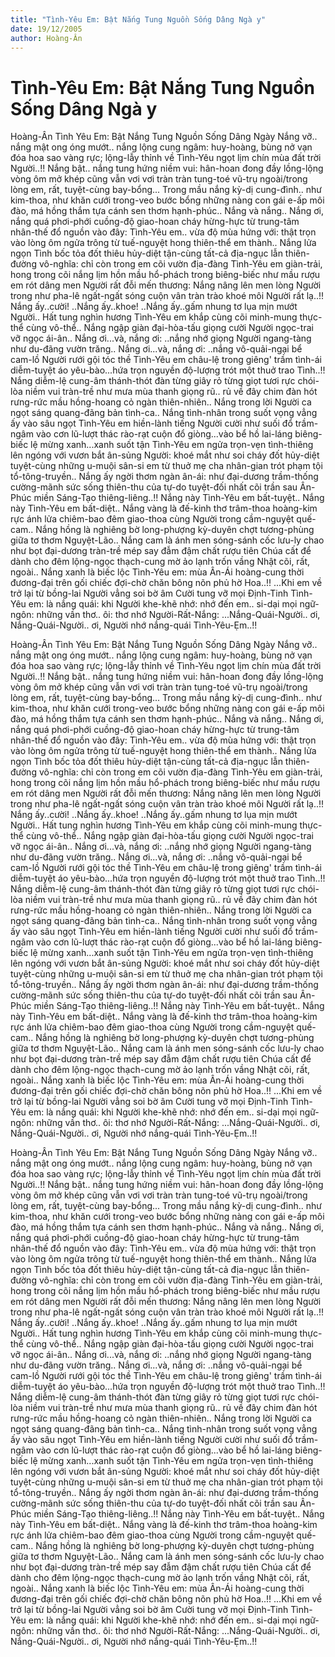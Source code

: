 ```yaml
---
title: "Tình-Yêu Em: Bật Nắng Tung Nguồn Sống Dâng Ngà y"
date: 19/12/2005
author: Hoàng-Ân
---
```


# Tình-Yêu Em: Bật Nắng Tung Nguồn Sống Dâng Ngà y

Hoàng-Ân
Tình Yêu Em: Bật Nắng Tung Nguồn Sống Dâng Ngày
       Nắng vỡ.. nắng mật o­ng óng mướt.. nắng lộng cung ngâm: huy-hoàng, bùng nở vạn đóa hoa sao vàng rực; lộng-lẫy thỉnh về Tình-Yêu ngọt lịm chín mùa đất trời Người..!!  Nắng bật.. nắng tung hứng niềm vui: hân-hoan đong đầy lồng-lộng vòng ôm mở khép cũng vẫn vơi vơi tràn tràn tung-toé vũ-trụ ngoài/trong lòng em, rất, tuyệt-cùng bay-bổng...  Trong mầu nắng kỳ-dị cung-đình.. như kim-thoa, như khăn cưới trong-veo bước bổng những nàng con gái e-ấp môi đào, má hồng thắm tựa cánh sen thơm hạnh-phúc..  Nắng và nắng.. Nắng ơi, nắng quá phơi-phới cuồng-độ giao-hoan cháy hừng-hực từ trung-tâm nhân-thế đổ nguồn vào đây: Tình-Yêu em.. vừa độ mùa hứng với: thật trọn vào lòng ôm ngửa trông từ tuế-nguyệt hong thiên-thể em thành.. Nắng lửa ngọn Tình bốc tỏa đốt thiêu hủy-diệt tận-cùng tất-cả địa-ngục lẫn thiên-đường vô-nghĩa: chỉ còn trong em cõi vườn địa-đàng Tình-Yêu em giàn-trải, hong trong cõi nắng lịm hồn mầu hổ-phách trong biêng-biếc như mầu rượu em rót dâng men Người rất đỗi mến thương:  Nắng nâng lên men lòng Người trong như pha-lê ngất-ngất sóng cuộn vân tràn trào khoé môi Người rất lạ..!!
      Nắng ấy..cười! ..Nắng ấy..khoe! ..Nắng ấy..gấm nhung tơ lụa mịn mướt Người.. Hất tung nghìn hương Tình-Yêu em khắp cùng cõi minh-mung thực-thể cùng vô-thể.. Nắng ngập giàn đại-hòa-tấu giọng cười Người ngọc-trai vỡ ngọc ái-ân.. Nắng ơi...và, nắng ơi: ..nắng nhớ giọng Người ngang-tàng như du-đãng vườn trăng.. Nắng ơi...và, nắng ơi: ..nắng vô-quải-ngại bể cam-lồ Người rưới gội tóc thề Tình-Yêu em châu-lệ trong giêng' trầm tình-ái diễm-tuyệt áo yêu-bào...hứa trọn nguyền độ-lượng trót một thuở trao Tình..!!
       Nắng diễm-lệ cung-âm thánh-thót đàn từng giây rỏ từng giọt tươi rực chói-lòa niềm vui tràn-trề như mưa mùa thanh giọng rũ.. rủ về đây chim đàn hót rưng-rức mầu hồng-hoang cỏ ngàn thiên-nhiên.. Nắng trong lời Người ca ngọt sáng quang-đãng bản tình-ca.. Nắng tình-nhân trong suốt vọng vẳng ấy vào sâu ngọt Tình-Yêu em hiền-lành tiếng Người cười như suối đổ trầm-ngâm vào cơn lũ-lượt thác rào-rạt cuộn đổ giòng...vào bể hồ lai-láng biêng-biếc lệ mừng xanh...xanh suốt tận Tình-Yêu em ngửa trọn-vẹn tình-thiêng lên ngóng với vươn bắt ân-sủng Người: khoé mắt như soi cháy đốt hủy-diệt tuyệt-cùng những u-muội sân-si em từ thuở mẹ cha nhân-gian trót phạm tội tổ-tông-truyền.. Nắng ấy ngời thơm ngàn ân-ái: như đại-dương trầm-thống cường-mãnh sức sống thiên-thu của tự-do tuyệt-đối nhất cõi trần sau Ân-Phúc miền Sáng-Tạo thiêng-liêng..!!
       Nắng này Tình-Yêu em bất-tuyệt.. Nắng này Tình-Yêu em bất-diệt.. Nắng vàng là đế-kinh thơ trâm-thoa hoàng-kim rực ánh lửa chiêm-bao đêm giao-thoa cùng Người trong cầm-nguyệt quế-cam.. Nắng hồng là nghiêng bờ long-phượng kỳ-duyên chợt tương-phùng giữa tơ thơm Nguyệt-Lão.. Nắng cam là ánh men sóng-sánh cốc lưu-ly chao như bọt đại-dương tràn-trề mép say đẫm đậm chất rượu tiên Chúa cất để dành cho đêm lộng-ngọc thạch-cung mờ ảo lạnh trốn vầng Nhật cõi, rất, ngoài.. Nắng xanh là biếc lộc Tình-Yêu em: mùa Ân-Ái hoàng-cung thời đương-đại trên gối chiếc đợi-chờ chăn bông nõn phủ hờ Hoa..!!
       ...Khi em về trở lại từ bồng-lai Người vẳng soi bờ âm Cười tung vỡ mọi Định-Tinh Tình-Yêu em:  là nắng quái: khi Người khe-khẽ nhớ: nhớ đến em.. si-dại mọi ngữ-ngôn: những vần thơ.. ôi: thơ nhớ Người-Rất-Nắng:
       ...Nắng-Quái-Người.. ơi, Nắng-Quái-Người.. ơi, Người nhớ nắng-quái Tình-Yêu-Ẹm..!!

Hoàng-Ân
Tình Yêu Em: Bật Nắng Tung Nguồn Sống Dâng Ngày
       Nắng vỡ.. nắng mật o­ng óng mướt.. nắng lộng cung ngâm: huy-hoàng, bùng nở vạn đóa hoa sao vàng rực; lộng-lẫy thỉnh về Tình-Yêu ngọt lịm chín mùa đất trời Người..!!  Nắng bật.. nắng tung hứng niềm vui: hân-hoan đong đầy lồng-lộng vòng ôm mở khép cũng vẫn vơi vơi tràn tràn tung-toé vũ-trụ ngoài/trong lòng em, rất, tuyệt-cùng bay-bổng...  Trong mầu nắng kỳ-dị cung-đình.. như kim-thoa, như khăn cưới trong-veo bước bổng những nàng con gái e-ấp môi đào, má hồng thắm tựa cánh sen thơm hạnh-phúc..  Nắng và nắng.. Nắng ơi, nắng quá phơi-phới cuồng-độ giao-hoan cháy hừng-hực từ trung-tâm nhân-thế đổ nguồn vào đây: Tình-Yêu em.. vừa độ mùa hứng với: thật trọn vào lòng ôm ngửa trông từ tuế-nguyệt hong thiên-thể em thành.. Nắng lửa ngọn Tình bốc tỏa đốt thiêu hủy-diệt tận-cùng tất-cả địa-ngục lẫn thiên-đường vô-nghĩa: chỉ còn trong em cõi vườn địa-đàng Tình-Yêu em giàn-trải, hong trong cõi nắng lịm hồn mầu hổ-phách trong biêng-biếc như mầu rượu em rót dâng men Người rất đỗi mến thương:  Nắng nâng lên men lòng Người trong như pha-lê ngất-ngất sóng cuộn vân tràn trào khoé môi Người rất lạ..!!
      Nắng ấy..cười! ..Nắng ấy..khoe! ..Nắng ấy..gấm nhung tơ lụa mịn mướt Người.. Hất tung nghìn hương Tình-Yêu em khắp cùng cõi minh-mung thực-thể cùng vô-thể.. Nắng ngập giàn đại-hòa-tấu giọng cười Người ngọc-trai vỡ ngọc ái-ân.. Nắng ơi...và, nắng ơi: ..nắng nhớ giọng Người ngang-tàng như du-đãng vườn trăng.. Nắng ơi...và, nắng ơi: ..nắng vô-quải-ngại bể cam-lồ Người rưới gội tóc thề Tình-Yêu em châu-lệ trong giêng' trầm tình-ái diễm-tuyệt áo yêu-bào...hứa trọn nguyền độ-lượng trót một thuở trao Tình..!!
       Nắng diễm-lệ cung-âm thánh-thót đàn từng giây rỏ từng giọt tươi rực chói-lòa niềm vui tràn-trề như mưa mùa thanh giọng rũ.. rủ về đây chim đàn hót rưng-rức mầu hồng-hoang cỏ ngàn thiên-nhiên.. Nắng trong lời Người ca ngọt sáng quang-đãng bản tình-ca.. Nắng tình-nhân trong suốt vọng vẳng ấy vào sâu ngọt Tình-Yêu em hiền-lành tiếng Người cười như suối đổ trầm-ngâm vào cơn lũ-lượt thác rào-rạt cuộn đổ giòng...vào bể hồ lai-láng biêng-biếc lệ mừng xanh...xanh suốt tận Tình-Yêu em ngửa trọn-vẹn tình-thiêng lên ngóng với vươn bắt ân-sủng Người: khoé mắt như soi cháy đốt hủy-diệt tuyệt-cùng những u-muội sân-si em từ thuở mẹ cha nhân-gian trót phạm tội tổ-tông-truyền.. Nắng ấy ngời thơm ngàn ân-ái: như đại-dương trầm-thống cường-mãnh sức sống thiên-thu của tự-do tuyệt-đối nhất cõi trần sau Ân-Phúc miền Sáng-Tạo thiêng-liêng..!!
       Nắng này Tình-Yêu em bất-tuyệt.. Nắng này Tình-Yêu em bất-diệt.. Nắng vàng là đế-kinh thơ trâm-thoa hoàng-kim rực ánh lửa chiêm-bao đêm giao-thoa cùng Người trong cầm-nguyệt quế-cam.. Nắng hồng là nghiêng bờ long-phượng kỳ-duyên chợt tương-phùng giữa tơ thơm Nguyệt-Lão.. Nắng cam là ánh men sóng-sánh cốc lưu-ly chao như bọt đại-dương tràn-trề mép say đẫm đậm chất rượu tiên Chúa cất để dành cho đêm lộng-ngọc thạch-cung mờ ảo lạnh trốn vầng Nhật cõi, rất, ngoài.. Nắng xanh là biếc lộc Tình-Yêu em: mùa Ân-Ái hoàng-cung thời đương-đại trên gối chiếc đợi-chờ chăn bông nõn phủ hờ Hoa..!!
       ...Khi em về trở lại từ bồng-lai Người vẳng soi bờ âm Cười tung vỡ mọi Định-Tinh Tình-Yêu em:  là nắng quái: khi Người khe-khẽ nhớ: nhớ đến em.. si-dại mọi ngữ-ngôn: những vần thơ.. ôi: thơ nhớ Người-Rất-Nắng:
       ...Nắng-Quái-Người.. ơi, Nắng-Quái-Người.. ơi, Người nhớ nắng-quái Tình-Yêu-Ẹm..!!

Hoàng-Ân
Tình Yêu Em: Bật Nắng Tung Nguồn Sống Dâng Ngày
       Nắng vỡ.. nắng mật o­ng óng mướt.. nắng lộng cung ngâm: huy-hoàng, bùng nở vạn đóa hoa sao vàng rực; lộng-lẫy thỉnh về Tình-Yêu ngọt lịm chín mùa đất trời Người..!!  Nắng bật.. nắng tung hứng niềm vui: hân-hoan đong đầy lồng-lộng vòng ôm mở khép cũng vẫn vơi vơi tràn tràn tung-toé vũ-trụ ngoài/trong lòng em, rất, tuyệt-cùng bay-bổng...  Trong mầu nắng kỳ-dị cung-đình.. như kim-thoa, như khăn cưới trong-veo bước bổng những nàng con gái e-ấp môi đào, má hồng thắm tựa cánh sen thơm hạnh-phúc..  Nắng và nắng.. Nắng ơi, nắng quá phơi-phới cuồng-độ giao-hoan cháy hừng-hực từ trung-tâm nhân-thế đổ nguồn vào đây: Tình-Yêu em.. vừa độ mùa hứng với: thật trọn vào lòng ôm ngửa trông từ tuế-nguyệt hong thiên-thể em thành.. Nắng lửa ngọn Tình bốc tỏa đốt thiêu hủy-diệt tận-cùng tất-cả địa-ngục lẫn thiên-đường vô-nghĩa: chỉ còn trong em cõi vườn địa-đàng Tình-Yêu em giàn-trải, hong trong cõi nắng lịm hồn mầu hổ-phách trong biêng-biếc như mầu rượu em rót dâng men Người rất đỗi mến thương:  Nắng nâng lên men lòng Người trong như pha-lê ngất-ngất sóng cuộn vân tràn trào khoé môi Người rất lạ..!!
      Nắng ấy..cười! ..Nắng ấy..khoe! ..Nắng ấy..gấm nhung tơ lụa mịn mướt Người.. Hất tung nghìn hương Tình-Yêu em khắp cùng cõi minh-mung thực-thể cùng vô-thể.. Nắng ngập giàn đại-hòa-tấu giọng cười Người ngọc-trai vỡ ngọc ái-ân.. Nắng ơi...và, nắng ơi: ..nắng nhớ giọng Người ngang-tàng như du-đãng vườn trăng.. Nắng ơi...và, nắng ơi: ..nắng vô-quải-ngại bể cam-lồ Người rưới gội tóc thề Tình-Yêu em châu-lệ trong giêng' trầm tình-ái diễm-tuyệt áo yêu-bào...hứa trọn nguyền độ-lượng trót một thuở trao Tình..!!
       Nắng diễm-lệ cung-âm thánh-thót đàn từng giây rỏ từng giọt tươi rực chói-lòa niềm vui tràn-trề như mưa mùa thanh giọng rũ.. rủ về đây chim đàn hót rưng-rức mầu hồng-hoang cỏ ngàn thiên-nhiên.. Nắng trong lời Người ca ngọt sáng quang-đãng bản tình-ca.. Nắng tình-nhân trong suốt vọng vẳng ấy vào sâu ngọt Tình-Yêu em hiền-lành tiếng Người cười như suối đổ trầm-ngâm vào cơn lũ-lượt thác rào-rạt cuộn đổ giòng...vào bể hồ lai-láng biêng-biếc lệ mừng xanh...xanh suốt tận Tình-Yêu em ngửa trọn-vẹn tình-thiêng lên ngóng với vươn bắt ân-sủng Người: khoé mắt như soi cháy đốt hủy-diệt tuyệt-cùng những u-muội sân-si em từ thuở mẹ cha nhân-gian trót phạm tội tổ-tông-truyền.. Nắng ấy ngời thơm ngàn ân-ái: như đại-dương trầm-thống cường-mãnh sức sống thiên-thu của tự-do tuyệt-đối nhất cõi trần sau Ân-Phúc miền Sáng-Tạo thiêng-liêng..!!
       Nắng này Tình-Yêu em bất-tuyệt.. Nắng này Tình-Yêu em bất-diệt.. Nắng vàng là đế-kinh thơ trâm-thoa hoàng-kim rực ánh lửa chiêm-bao đêm giao-thoa cùng Người trong cầm-nguyệt quế-cam.. Nắng hồng là nghiêng bờ long-phượng kỳ-duyên chợt tương-phùng giữa tơ thơm Nguyệt-Lão.. Nắng cam là ánh men sóng-sánh cốc lưu-ly chao như bọt đại-dương tràn-trề mép say đẫm đậm chất rượu tiên Chúa cất để dành cho đêm lộng-ngọc thạch-cung mờ ảo lạnh trốn vầng Nhật cõi, rất, ngoài.. Nắng xanh là biếc lộc Tình-Yêu em: mùa Ân-Ái hoàng-cung thời đương-đại trên gối chiếc đợi-chờ chăn bông nõn phủ hờ Hoa..!!
       ...Khi em về trở lại từ bồng-lai Người vẳng soi bờ âm Cười tung vỡ mọi Định-Tinh Tình-Yêu em:  là nắng quái: khi Người khe-khẽ nhớ: nhớ đến em.. si-dại mọi ngữ-ngôn: những vần thơ.. ôi: thơ nhớ Người-Rất-Nắng:
       ...Nắng-Quái-Người.. ơi, Nắng-Quái-Người.. ơi, Người nhớ nắng-quái Tình-Yêu-Ẹm..!!

